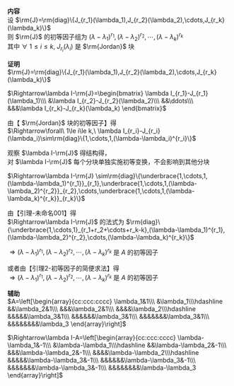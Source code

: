 **内容**  
设 $\rm{J}=\rm{diag}\{J_{r_1}(\lambda_1),J_{r_2}(\lambda_2),\cdots,J_{r_k}(\lambda_k)\}$  
则 $\rm{J}$ 的初等因子组为 $(\lambda-\lambda_1)^{r_1}, (\lambda-\lambda_2)^{r_2}, \cdots, (\lambda-\lambda_k)^{r_k}$  
其中 $\forall\ 1\le i\le k,\ J_{r_i}(\lambda_i)$ 是 $\rm{Jordan}$ 块  
  
**证明**  
$\rm{J}=\rm{diag}\{J_{r_1}(\lambda_1),J_{r_2}(\lambda_2),\cdots,J_{r_k}(\lambda_k)\}$  
  
$\Rightarrow\lambda I-\rm{J}=\begin{bmatrix}  
\lambda I_{r_1}-J_{r_1}(\lambda_1)\\\  
&\lambda I_{r_2}-J_{r_2}(\lambda_2)\\\  
&&\ddots\\\  
&&&\lambda I_{r_k}-J_{r_k}(\lambda_k)  
\end{bmatrix}$  
  
由【 $\rm{Jordan}$ 块的初等因子】得  
$\Rightarrow\forall\ 1\le i\le k,\ \lambda I_{r_i}-J_{r_i}(\lambda_i)\sim\rm{diag}\{1,\cdots,1,(\lambda-\lambda_i)^{r_i}\}$  
  
观察 $\lambda I-\rm{J}$ 得结构得，  
对 $\lambda I-\rm{J}$ 每个分块单独实施初等变换，不会影响到其他分块  
  
$\Rightarrow\lambda I-\rm{J}  
\sim\rm{diag}\{\underbrace{1,\cdots,1,(\lambda-\lambda_1)^{r_1}}_{r_1},\underbrace{1,\cdots,1,(\lambda-\lambda_2)^{r_2}}_{r_2},\cdots,\underbrace{1,\cdots,1,(\lambda-\lambda_k)^{r_k}}_{r_k}\}$  
  
由【引理-未命名001】得  
$\Rightarrow\lambda I-\rm{J}$ 的法式为 $\rm{diag}\{\underbrace{1,\cdots,1}_{r_1+r_2+\cdots+r_k-k},(\lambda-\lambda_1)^{r_1},(\lambda-\lambda_2)^{r_2},\cdots,(\lambda-\lambda_k)^{r_k}\}$  
  
$\Rightarrow (\lambda-\lambda_1)^{r_1},(\lambda-\lambda_2)^{r_2},\cdots,(\lambda-\lambda_k)^{r_k}$ 是 $A$ 的初等因子  
  
或者由【引理2-初等因子的简便求法】得  
$\Rightarrow (\lambda-\lambda_1)^{r_1},(\lambda-\lambda_2)^{r_2},\cdots,(\lambda-\lambda_k)^{r_k}$ 是 $A$ 的初等因子  
  
**辅助**  
$A=\left[\begin{array}{cc:ccc:cccc}  
\lambda_1&1\\\  
&\lambda_1\\\hdashline  
&&\lambda_2&1\\\  
&&&\lambda_2&1\\\  
&&&&\lambda_2\\\hdashline  
&&&&&\lambda_3&1\\\  
&&&&&&\lambda_3&1\\\  
&&&&&&&\lambda_3&1\\\  
&&&&&&&&\lambda_3  
\end{array}\right]$  
  
$\Rightarrow\lambda I-A=\left[\begin{array}{cc:ccc:cccc}  
\lambda-\lambda_1&-1\\\  
&\lambda-\lambda_1\\\hdashline  
&&\lambda-\lambda_2&-1\\\  
&&&\lambda-\lambda_2&-1\\\  
&&&&\lambda-\lambda_2\\\hdashline  
&&&&&\lambda-\lambda_3&-1\\\  
&&&&&&\lambda-\lambda_3&-1\\\  
&&&&&&&\lambda-\lambda_3&-1\\\  
&&&&&&&&\lambda-\lambda_3  
\end{array}\right]$  
